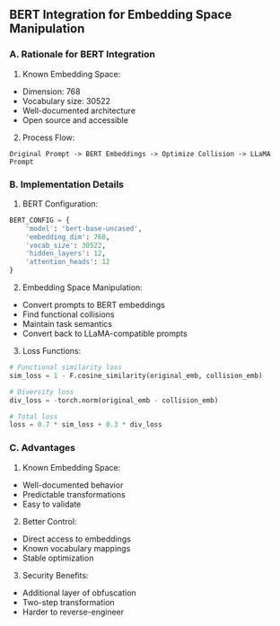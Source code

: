 ## BERT Integration for Embedding Space Manipulation

### A. Rationale for BERT Integration
1. Known Embedding Space:
- Dimension: 768
- Vocabulary size: 30522
- Well-documented architecture
- Open source and accessible

2. Process Flow:
```
Original Prompt -> BERT Embeddings -> Optimize Collision -> LLaMA Prompt
```

### B. Implementation Details
1. BERT Configuration:
```python
BERT_CONFIG = {
    'model': 'bert-base-uncased',
    'embedding_dim': 768,
    'vocab_size': 30522,
    'hidden_layers': 12,
    'attention_heads': 12
}
```

2. Embedding Space Manipulation:
- Convert prompts to BERT embeddings
- Find functional collisions
- Maintain task semantics
- Convert back to LLaMA-compatible prompts

3. Loss Functions:
```python
# Functional similarity loss
sim_loss = 1 - F.cosine_similarity(original_emb, collision_emb)

# Diversity loss
div_loss = -torch.norm(original_emb - collision_emb)

# Total loss
loss = 0.7 * sim_loss + 0.3 * div_loss
```

### C. Advantages
1. Known Embedding Space:
- Well-documented behavior
- Predictable transformations
- Easy to validate

2. Better Control:
- Direct access to embeddings
- Known vocabulary mappings
- Stable optimization

3. Security Benefits:
- Additional layer of obfuscation
- Two-step transformation
- Harder to reverse-engineer